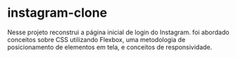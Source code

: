 # instagram-clone

Nesse projeto reconstrui a página inicial de login do Instagram.
 foi  abordado conceitos sobre CSS utilizando Flexbox, uma metodologia de posicionamento de elementos em tela, e conceitos de responsividade.
